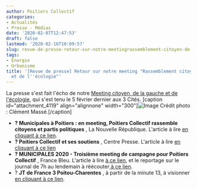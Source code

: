 ```yaml
---
author: Poitiers Collectif
categories:
- Actualités
- Presse - Médias
date: '2020-02-07T12:47:53'
draft: false
lastmod: '2020-02-16T10:09:57'
slug: revue-de-presse-retour-sur-notre-meetingrassemblement-citoyen-de-la-gauche-et-de-lecologie
tags:
- Energie
- Urbanisme
title: '[Revue de presse] Retour sur notre meeting "Rassemblement citoyen, de la gauche
  et de l''écologie"'
---
```


La presse s'est fait l'écho de notre [Meeting citoyen, de la gauche et de l'écologie](https://poitierscollectif.fr/revivez-le-meeting-rassemblement-citoyen-de-la-gauche-et-de-lecologie/), qui s'est tenu le 5 février dernier aux 3 Cités.   [caption id="attachment_4119" align="alignnone" width="300"]![Image](/images/2025/revue-de-presse-retour-sur-notre-meetingrassemblement-citoyen-de-la-gauche-et-de-lecologie/EQCUeotXUAIYJzS-300x225.jpg) Crédit photo : Clément Massé.[/caption]  

  * **? Municipales à Poitiers : en meeting, Poitiers Collectif rassemble citoyens et partis politiques** , La Nouvelle République. L'article à lire [en cliquant à ce lien](https://www.lanouvellerepublique.fr/poitiers/municipales-a-poitiers-en-meeting-poitiers-collectif-rassemble-citoyens-et-partis-politiques).
  * **? Poitiers Collectif et ses soutiens** , Centre Presse. L'article à lire [en cliquant à ce lien](https://www.centre-presse.fr/article-727845-poitiers-collectif-et-ses-soutiens.html)
  * **? MUNICIPALES 2020 - Troisième meeting de campagne pour Poitiers Collectif** , France Bleu. L'article à lire [à ce lien](https://www.francebleu.fr/infos/politique/municipales-premier-meeting-de-campagne-pour-poitiers-collectif-1580915994), et le reportage sur le journal de 7h au lendemain à réécouter[ à ce lien](https://www.francebleu.fr/emissions/nos-journaux/poitou).
  * ? **JT de France 3 Poitou-Charentes** , à partir de la minute 13, à visionner [en cliquant à ce lien](https://france3-regions.francetvinfo.fr/nouvelle-aquitaine/emissions/jt-1920-poitou-charentes).
